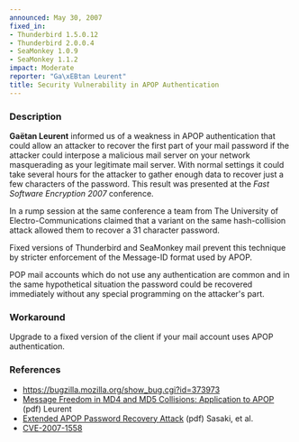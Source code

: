 ```yaml
---
announced: May 30, 2007
fixed_in:
- Thunderbird 1.5.0.12
- Thunderbird 2.0.0.4
- SeaMonkey 1.0.9
- SeaMonkey 1.1.2
impact: Moderate
reporter: "Ga\xEBtan Leurent"
title: Security Vulnerability in APOP Authentication
---
```


<h3>Description</h3>

<p><strong>Gaëtan Leurent</strong> informed us of a weakness in APOP
authentication that could allow an attacker to recover the first
part of your mail password if the attacker could interpose
a malicious mail server on your network masquerading as your legitimate
mail server. With normal settings it could take several hours for
the attacker to gather enough data to recover just a few characters
of the password. This result was presented at the
<em>Fast Software Encryption 2007</em> conference.</p>

<p>In a rump session at the same conference a team from The University of
Electro-Communications claimed that a variant on the same hash-collision
attack allowed them to recover a 31 character password.</p>

<p>Fixed versions of Thunderbird and SeaMonkey mail prevent this
technique by stricter enforcement of the Message-ID format used
by APOP.</p>

<p>POP mail accounts which do not use any authentication are
common and in the same hypothetical situation the password could
be recovered immediately without any special programming on the
attacker's part.</p>

<h3>Workaround</h3>

<p>Upgrade to a fixed version of the client if your mail account
uses APOP authentication.</p>

<h3>References</h3>

<ul>
<li><a href="https://bugzilla.mozilla.org/show_bug.cgi?id=373973">
https://bugzilla.mozilla.org/show_bug.cgi?id=373973</a></li>

<li><a class="ex-ref" type="application/pdf" href="http://fse2007.uni.lu/slides/APOP.pdf">
Message Freedom in MD4 and MD5 Collisions: Application to APOP</a> (pdf) Leurent</li>

<li><a class="ex-ref" type="application/pdf" href="http://fse2007.uni.lu/slides/rump/apop.pdf">
Extended APOP Password Recovery Attack</a> (pdf) Sasaki, et al.</li>

<li><a class="ex-ref" href="http://nvd.nist.gov/nvd.cfm?cvename=CVE-2007-1558">CVE-2007-1558</a></li>
</ul>




